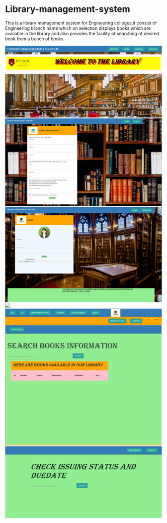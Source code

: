# Library-management-system
This is a library management system for Engineering colleges,it consist of Engineering branch name which on selection displays books which are available in the library and also provides the facility of searching of desired book from a bunch of books.

 <html>
<body>
<img src="./Screenshots/home.png"><br>
<img src="./Screenshots/Register.png"><br>
<img src="./Screenshots/Login.png"><br>
<img src="./Screenshots/bookissue.png"><br>
<img src="./Screenshots/Dashboard.png"><br>
<img src="./Screenshots/issuestate.png">
</body>
 </html>

